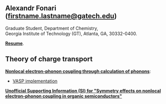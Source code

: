 ## Alexandr Fonari (firstname.lastname@gatech.edu)
Graduate Student, Department of Chemistry,  
Georgia Institute of Technology (GT), Atlanta, GA, 30332-0400.

[**Resume**](https://github.com/alexandr-fonari/Main/blob/master/Resume.md).

## Theory of charge transport
[**Nonlocal electron-phonon coupling through calculation of phonons**](https://github.com/alexandr-fonari/Main/blob/master/nonlocal-e-ph-phonons.md):
 - [VASP implementation](https://github.com/alexandr-fonari/Main/blob/master/VASP/README.md)

[**Unofficial Supporting Information (SI) for "Symmetry effects on nonlocal electron-phonon coupling in organic semiconductors"**](https://gist.github.com/4530488#file-readme-md)
